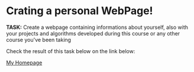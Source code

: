 <h1>Crating a personal WebPage!</h1>
<p><b>TASK:</b> Create a webpage containing informations about yourself, also with your projects and algorithms developed during this course or any other course you've been taking</p>


<p>Check the result of this task below on the link below:</p>


<a href="https://mathbelch.github.io/MyHomepage/" target="_blank">My Homepage</a>
